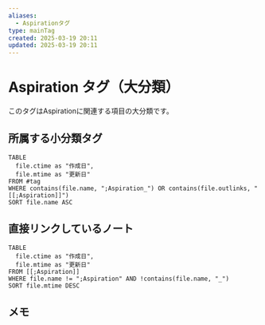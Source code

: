 ```yaml
---
aliases:
  - Aspirationタグ
type: mainTag
created: 2025-03-19 20:11
updated: 2025-03-19 20:11
---
```


# Aspiration タグ（大分類）

このタグはAspirationに関連する項目の大分類です。

## 所属する小分類タグ

```dataview
TABLE 
  file.ctime as "作成日", 
  file.mtime as "更新日"
FROM #tag
WHERE contains(file.name, ";Aspiration_") OR contains(file.outlinks, "[[;Aspiration]]")
SORT file.name ASC
```

## 直接リンクしているノート

```dataview
TABLE 
  file.ctime as "作成日", 
  file.mtime as "更新日"
FROM [[;Aspiration]] 
WHERE file.name != ";Aspiration" AND !contains(file.name, "_")
SORT file.mtime DESC
```

## メモ
